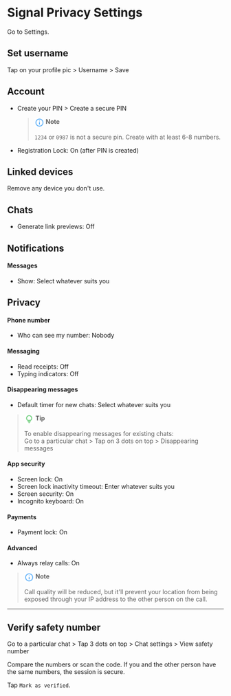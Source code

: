 # Signal Privacy Settings

Go to Settings.



## Set username
Tap on your profile pic > Username > Save



## Account
- Create your PIN > Create a secure PIN
    > <img src="../icons/ic_note.svg" width="22" align="top"> **Note**
    >
    > `1234` or `0987` is not a secure pin. Create with at least 6-8 numbers.

- Registration Lock: On (after PIN is created)



## Linked devices
Remove any device you don't use.



## Chats
- Generate link previews: Off



## Notifications

#### Messages
- Show: Select whatever suits you



## Privacy

#### Phone number
- Who can see my number: Nobody

#### Messaging
- Read receipts: Off
- Typing indicators: Off

#### Disappearing messages
- Default timer for new chats: Select whatever suits you

> <img src="../icons/ic_tip.svg" width="22" align="top"> **Tip**
>
> To enable disappearing messages for existing chats:
> <br>Go to a particular chat > Tap on 3 dots on top > Disappearing messages

#### App security
- Screen lock: On
- Screen lock inactivity timeout: Enter whatever suits you
- Screen security: On
- Incognito keyboard: On

#### Payments
- Payment lock: On

#### Advanced
- Always relay calls: On

> <img src="../icons/ic_note.svg" width="22" align="top"> **Note**
>
> Call quality will be reduced, but it'll prevent your location from being exposed through your IP address to the other person on the call.

---

## Verify safety number
Go to a particular chat > Tap 3 dots on top > Chat settings > View safety number

Compare the numbers or scan the code. If you and the other person have the same numbers, the session is secure.

Tap `Mark as verified`.